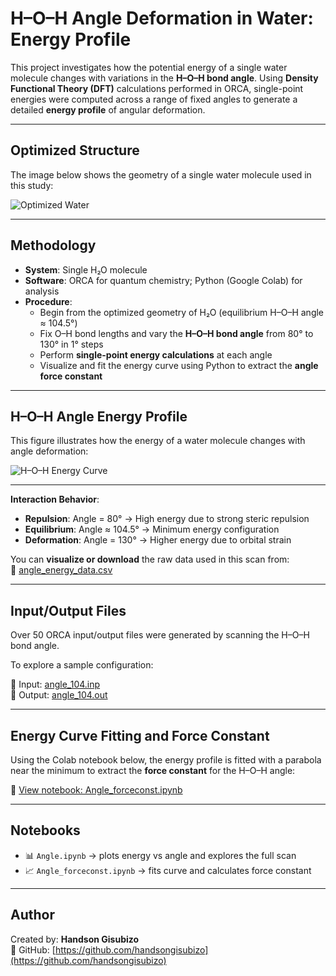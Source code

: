 # H–O–H Angle Deformation in Water: Energy Profile

This project investigates how the potential energy of a single water molecule changes with variations in the **H–O–H bond angle**. Using **Density Functional Theory (DFT)** calculations performed in ORCA, single-point energies were computed across a range of fixed angles to generate a detailed **energy profile** of angular deformation.

---

## Optimized Structure

The image below shows the geometry of a single water molecule used in this study:

![Optimized Water](./water.png)

---

## Methodology

- **System**: Single H₂O molecule  
- **Software**: ORCA for quantum chemistry; Python (Google Colab) for analysis  
- **Procedure**:
  - Begin from the optimized geometry of H₂O (equilibrium H–O–H angle ≈ 104.5°)
  - Fix O–H bond lengths and vary the **H–O–H bond angle** from 80° to 130° in 1° steps
  - Perform **single-point energy calculations** at each angle
  - Visualize and fit the energy curve using Python to extract the **angle force constant**

---

## H–O–H Angle Energy Profile

This figure illustrates how the energy of a water molecule changes with angle deformation:

![H–O–H Energy Curve](./8e3bc97c-d785-4c2d-8df8-a63809471cf7.png)

---

**Interaction Behavior**:
- **Repulsion**: Angle = 80° → High energy due to strong steric repulsion  
- **Equilibrium**: Angle ≈ 104.5° → Minimum energy configuration  
- **Deformation**: Angle = 130° → Higher energy due to orbital strain  

You can **visualize or download** the raw data used in this scan from:  
📎 [angle_energy_data.csv](./angle_energy_data.csv)

---

## Input/Output Files
Over 50 ORCA input/output files were generated by scanning the H–O–H bond angle.

To explore a sample configuration:

🔹 Input:  [angle_104.inp](./angle_104.inp)  
🔹 Output: [angle_104.out](./angle_104.out)

---

## Energy Curve Fitting and Force Constant

Using the Colab notebook below, the energy profile is fitted with a parabola near the minimum to extract the **force constant** for the H–O–H angle:

📘 [View notebook: Angle_forceconst.ipynb](./Angle_forceconst.ipynb)

---

## Notebooks

- 📊 `Angle.ipynb` → plots energy vs angle and explores the full scan  
- 📈 `Angle_forceconst.ipynb` → fits curve and calculates force constant

---

## Author

Created by: **Handson Gisubizo**  
🔗 GitHub: [https://github.com/handsongisubizo](https://github.com/handsongisubizo)
